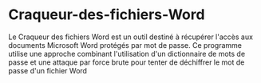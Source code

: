 # Craqueur-des-fichiers-Word
Le Craqueur des fichiers Word est un outil destiné à récupérer l'accès aux documents Microsoft Word protégés par mot de passe. Ce programme utilise une approche combinant l'utilisation d'un dictionnaire de mots de passe et une attaque par force brute pour tenter de déchiffrer le mot de passe d'un fichier Word
